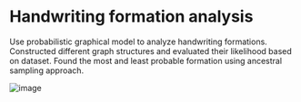 # Handwriting formation analysis

Use probabilistic graphical model to analyze handwriting formations. Constructed different graph structures and evaluated their likelihood based on dataset. Found the most and least probable formation using ancestral sampling approach.

![image](https://user-images.githubusercontent.com/45136182/62431275-01744180-b6db-11e9-8171-fd52af1ca74e.png)
